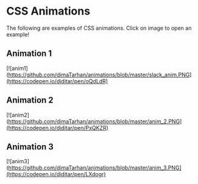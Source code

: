 # CSS Animations
The following are examples of CSS animations.
Click on image to open an example!
## Animation 1
[![anim1](https://github.com/dimaTarhan/animations/blob/master/slack_anim.PNG](https://codepen.io/diditar/pen/oQdLdR)
## Animation 2
[![anim2](https://github.com/dimaTarhan/animations/blob/master/anim_2.PNG](https://codepen.io/diditar/pen/PxQKZR)
## Animation 3
[![anim3](https://github.com/dimaTarhan/animations/blob/master/anim_3.PNG](https://codepen.io/diditar/pen/LXdogr)
